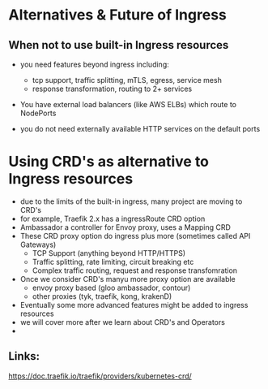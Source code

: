 # Alternatives & Future of Ingress

## When not to use built-in Ingress resources

- you need features beyond ingress including:
  - tcp support, traffic splitting, mTLS, egress, service mesh
  - response transformation, routing to 2+ services


- You have external load balancers (like AWS ELBs) which route to NodePorts
- you do not need externally available HTTP services on the default ports


# Using CRD's  as alternative to Ingress resources

- due to the limits of the built-in ingress, many project are moving to CRD's
- for example, Traefik 2.x has a ingressRoute CRD option
- Ambassador a controller for Envoy proxy, uses a Mapping CRD
- These CRD proxy option do ingress plus more (sometimes called API Gateways)
  - TCP Support (anything beyond HTTP/HTTPS)
  - Traffic splitting, rate limiting, circuit breaking etc
  - Complex traffic routing, request and response transfomration
- Once we consider CRD's manyu more proxy option are available
  - envoy proxy based (gloo ambassador, contour)
  - other proxies (tyk, traefik, kong, krakenD)
- Eventually some more advanced features might be added to ingress resources
- we will cover more after we learn about CRD's and Operators
- 


## Links:
https://doc.traefik.io/traefik/providers/kubernetes-crd/